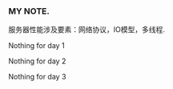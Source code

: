 ### MY NOTE.


服务器性能涉及要素：网络协议，IO模型，多线程.


Nothing for day  1

Nothing for day  2

Nothing for day  3
